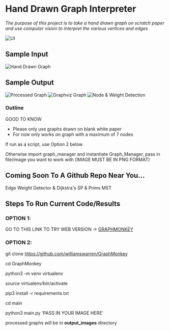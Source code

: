 # Hand Drawn Graph Interpreter

*The purpose of this project is to take a hand drawn graph on scratch paper and use computer vision to interpret the various vertices and edges*

![UI](./main/graphviz_images/example-images/monkey_ui.png)


## Sample Input

![Hand Drawn Graph](./main/graphviz_images/example-images/precise_graph4.png)

## Sample Output

![Processed Graph](./main/output_images/test_output/processed-image.png)
![Graphviz Graph](./main/output_images/test_output/processed-graph.png)
![Node & Weight Detection](./main/output_images/test_output/processed_with_weights.png)

### Outline

GOOD TO KNOW

* Please only use graphs drawn on blank white paper
* For now only works on graph with a maximum of 7 nodes 

If run as a script, use Option 2 below

Otherwise import graph_manager and instantiate Graph_Manager, pass in file/image you want to work with (IMAGE MUST BE IN PNG FORMAT)


## Coming Soon To A Github Repo Near You...

Edge Weight Detector & Dijkstra's SP & Prims MST 


## Steps To Run Current Code/Results

### OPTION 1: 

GO TO THIS LINK TO TRY WEB VERSION -> [GRAPHMONKEY](http://graphmonkey.s3-website-us-west-1.amazonaws.com/)


### OPTION 2:

git clone https://github.com/williamswarren/GraphMonkey

cd GraphMonkey

python3 -m venv virtualenv

source virtualenv/bin/activate

pip3 install -r requirements.txt

cd main

python3 main.py 'PASS IN YOUR IMAGE HERE'

processed graphs will be in **output_images** directory



